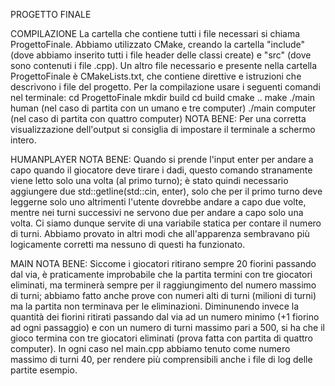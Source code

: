 PROGETTO FINALE

COMPILAZIONE
La cartella che contiene tutti i file necessari si chiama ProgettoFinale. Abbiamo utilizzato CMake, creando la cartella "include" (dove abbiamo inserito tutti i file header delle classi create) e "src" (dove sono contenuti i file .cpp). Un altro file necessario e presente nella cartella ProgettoFinale è CMakeLists.txt, che contiene direttive e istruzioni che descrivono i file del progetto.
Per la compilazione usare i seguenti comandi nel terminale:
cd ProgettoFinale
mkdir build
cd build
cmake ..
make
./main human (nel caso di partita con un umano e tre computer)
./main computer (nel caso di partita con quattro computer)
NOTA BENE: Per una corretta visualizzazione dell'output si consiglia di impostare il terminale a schermo intero.


HUMANPLAYER
NOTA BENE: Quando si prende l'input enter per andare a capo quando il giocatore deve tirare i dadi, questo comando stranamente viene letto solo una volta (al primo turno); è stato quindi necessario aggiungere due std::getline(std::cin, enter), solo che per il primo turno deve leggerne solo uno altrimenti l'utente dovrebbe andare a capo due volte, mentre nei turni successivi ne servono due per andare a capo solo una volta. Ci siamo dunque servite di una variabile statica per contare il numero di turni. Abbiamo provato in altri modi che all'apparenza sembravano più logicamente corretti ma nessuno di questi ha funzionato.

MAIN
NOTA BENE: Siccome i giocatori ritirano sempre 20 fiorini passando dal via, è praticamente improbabile che la partita termini con tre giocatori eliminati, ma terminerà sempre per il raggiungimento del numero massimo di turni; abbiamo fatto anche prove con numeri alti di turni (milioni di turni) ma la partita non terminava per le eliminazioni. Diminunendo invece la quantità dei fiorini ritirati passando dal via ad un numero minimo (+1 fiorino ad ogni passaggio) e con un numero di turni massimo pari a 500, si ha che il gioco termina con tre giocatori eliminati (prova fatta con partita di quattro computer).
In ogni caso nel main.cpp abbiamo tenuto come numero massimo di turni 40, per rendere più comprensibili anche i file di log delle partite esempio.

